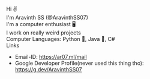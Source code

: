 Hi ✌️<br>
I'm Aravinth SS (@AravinthSS07)<br>
I'm a computer enthusiast 🖥️<br>
I work on really weird projects<br>
Computer Languages: Python 🐍, Java 🍵, C#<br>
Links
- Email-ID: https://ar07.ml/mail
- Google Developer Profile(never used this thing tho): https://g.dev/AravinthSS07

<!---
AravinthSS07/AravinthSS07 is a ✨ special ✨ repository because its `README.md` (this file) appears on your GitHub profile.
You can click the Preview link to take a look at your changes.
--->
